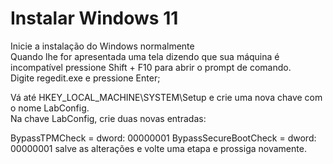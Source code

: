 
# Instalar Windows 11

Inicie a instalação do Windows normalmente  
Quando lhe for apresentada uma tela dizendo que sua máquina é incompatível pressione Shift + F10 para abrir o prompt de comando.  
Digite regedit.exe e pressione Enter;

Vá até HKEY_LOCAL_MACHINE\SYSTEM\Setup e crie uma nova chave com o nome LabConfig.  
Na chave LabConfig, crie duas novas entradas:

BypassTPMCheck = dword: 00000001
BypassSecureBootCheck = dword: 00000001
salve as alterações e volte uma etapa e prossiga novamente.
